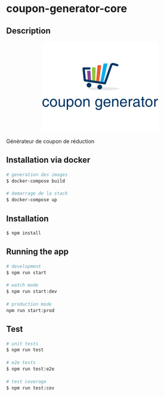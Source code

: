 # coupon-generator-core

## Description

<p align="center">
    <img src="https://github.com/jprecigout/coupon-generator-core/blob/master/coupon.png">
</p>

Générateur de coupon de réduction

## Installation via docker

```bash
# generation des images
$ docker-compose build

# demarrage de la stack
$ docker-compose up
```

## Installation

```bash
$ npm install
```

## Running the app

```bash
# development
$ npm run start

# watch mode
$ npm run start:dev

# production mode
npm run start:prod
```

## Test

```bash
# unit tests
$ npm run test

# e2e tests
$ npm run test:e2e

# test coverage
$ npm run test:cov
```
